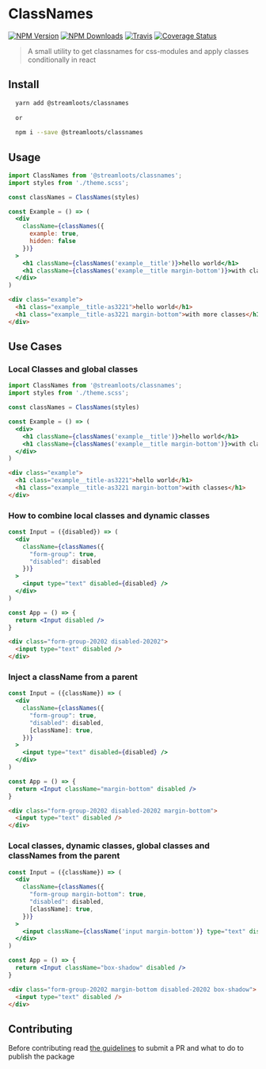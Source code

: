 # ClassNames
[![NPM Version](https://img.shields.io/npm/v/@streamloots/classnames.svg)](https://www.npmjs.com/package/@streamloots/classnames) [![NPM Downloads](https://img.shields.io/npm/dm/@streamloots/classnames.svg)](https://www.npmjs.com/package/@streamloots/classnames) [![Travis](https://travis-ci.org/@streamloots/classnames.svg?branch=master)](https://travis-ci.org/streamloots/classnames) [![Coverage Status](https://coveralls.io/repos/github/streamloots/classnames/badge.svg?branch=master)](https://coveralls.io/github/streamloots/classnames?branch=master)


> A small utility to get classnames for css-modules and apply classes conditionally in react

## Install

```sh
  yarn add @streamloots/classnames
  
  or
  
  npm i --save @streamloots/classnames
```

## Usage

```jsx
import ClassNames from '@streamloots/classnames';
import styles from './theme.scss';

const classNames = ClassNames(styles)

const Example = () => (
  <div
    className={classNames({
      example: true,
      hidden: false
    })}
  >
    <h1 className={classNames('example__title')}>hello world</h1>
    <h1 className={classNames('example__title margin-bottom')}>with classes</h1>
  </div>
)
```

```html
<div class="example">
  <h1 class="example__title-as3221">hello world</h1>
  <h1 class="example__title-as3221 margin-bottom">with more classes</h1>
</div>
```

## Use Cases

### Local Classes and global classes

```jsx
import ClassNames from '@streamloots/classnames';
import styles from './theme.scss';

const classNames = ClassNames(styles)

const Example = () => (
  <div>
    <h1 className={classNames('example__title')}>hello world</h1>
    <h1 className={classNames('example__title margin-bottom')}>with classes</h1>
  </div>
)
```

```html
<div class="example">
  <h1 class="example__title-as3221">hello world</h1>
  <h1 class="example__title-as3221 margin-bottom">with classes</h1>
</div>
```

### How to combine local classes and dynamic classes

```jsx
const Input = ({disabled}) => (
  <div
    className={classNames({
      "form-group": true,
      "disabled": disabled
    })}
  >
    <input type="text" disabled={disabled} />
  </div>
)

const App = () => {
  return <Input disabled />
}
```

```html
<div class="form-group-20202 disabled-20202">
  <input type="text" disabled />
</div>
```

### Inject a className from a parent

```jsx
const Input = ({className}) => (
  <div
    className={classNames({
      "form-group": true,
      "disabled": disabled,
      [className]: true,
    })}
  >
    <input type="text" disabled={disabled} />
  </div>
)

const App = () => {
  return <Input className="margin-bottom" disabled />
}
```

```html
<div class="form-group-20202 disabled-20202 margin-bottom">
  <input type="text" disabled />
</div>
```

### Local classes, dynamic classes, global classes and classNames from the parent

```jsx
const Input = ({className}) => (
  <div
    className={classNames({
      "form-group margin-bottom": true,
      "disabled": disabled,
      [className]: true,
    })}
  >
    <input className={className('input margin-bottom')} type="text" disabled={disabled} />
  </div>
)

const App = () => {
  return <Input className="box-shadow" disabled />
}
```

```html
<div class="form-group-20202 margin-bottom disabled-20202 box-shadow">
  <input type="text" disabled />
</div>
```


## Contributing

Before contributing read [the guidelines](.github/CONTRIBUTING.md) to submit a PR and what to do to publish the package 